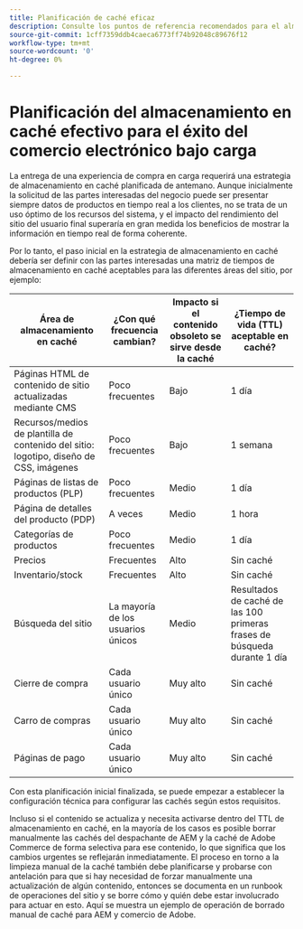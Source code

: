 ```yaml
---
title: Planificación de caché eficaz
description: Consulte los puntos de referencia recomendados para el almacenamiento en caché con el fin de garantizar el éxito del sitio bajo carga.
source-git-commit: 1cff7359ddb4caeca6773ff74b92048c89676f12
workflow-type: tm+mt
source-wordcount: '0'
ht-degree: 0%

---
```



# Planificación del almacenamiento en caché efectivo para el éxito del comercio electrónico bajo carga

La entrega de una experiencia de compra en carga requerirá una estrategia de almacenamiento en caché planificada de antemano. Aunque inicialmente la solicitud de las partes interesadas del negocio puede ser presentar siempre datos de productos en tiempo real a los clientes, no se trata de un uso óptimo de los recursos del sistema, y el impacto del rendimiento del sitio del usuario final superaría en gran medida los beneficios de mostrar la información en tiempo real de forma coherente.

Por lo tanto, el paso inicial en la estrategia de almacenamiento en caché debería ser definir con las partes interesadas una matriz de tiempos de almacenamiento en caché aceptables para las diferentes áreas del sitio, por ejemplo:

| Área de almacenamiento en caché | ¿Con qué frecuencia cambian? | Impacto si el contenido obsoleto se sirve desde la caché | ¿Tiempo de vida (TTL) aceptable en caché? |
|---------------------------------------------------------------|--------------------|-------------------------------------------|-----------------------------------------------------|
| Páginas HTML de contenido de sitio actualizadas mediante CMS | Poco frecuentes | Bajo | 1 día |
| Recursos/medios de plantilla de contenido del sitio: logotipo, diseño de CSS, imágenes | Poco frecuentes | Bajo | 1 semana |
| Páginas de listas de productos (PLP) | Poco frecuentes | Medio | 1 día |
| Página de detalles del producto (PDP) | A veces | Medio | 1 hora |
| Categorías de productos | Poco frecuentes | Medio | 1 día |
| Precios | Frecuentes | Alto | Sin caché |
| Inventario/stock | Frecuentes | Alto | Sin caché |
| Búsqueda del sitio | La mayoría de los usuarios únicos | Medio | Resultados de caché de las 100 primeras frases de búsqueda durante 1 día |
| Cierre de compra | Cada usuario único | Muy alto | Sin caché |
| Carro de compras | Cada usuario único | Muy alto | Sin caché |
| Páginas de pago | Cada usuario único | Muy alto | Sin caché |

Con esta planificación inicial finalizada, se puede empezar a establecer la configuración técnica para configurar las cachés según estos requisitos.

Incluso si el contenido se actualiza y necesita activarse dentro del TTL de almacenamiento en caché, en la mayoría de los casos es posible borrar manualmente las cachés del despachante de AEM y la caché de Adobe Commerce de forma selectiva para ese contenido, lo que significa que los cambios urgentes se reflejarán inmediatamente. El proceso en torno a la limpieza manual de la caché también debe planificarse y probarse con antelación para que si hay necesidad de forzar manualmente una actualización de algún contenido, entonces se documenta en un runbook de operaciones del sitio y se borre cómo y quién debe estar involucrado para actuar en esto. Aquí se muestra un ejemplo de operación de borrado manual de caché para AEM y comercio de Adobe.
